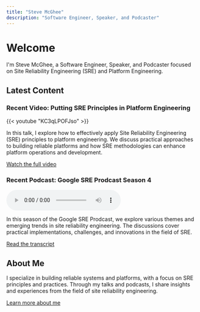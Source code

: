 ```yaml
---
title: "Steve McGhee"
description: "Software Engineer, Speaker, and Podcaster"
---
```


# Welcome

I'm Steve McGhee, a Software Engineer, Speaker, and Podcaster focused on Site Reliability Engineering (SRE) and Platform Engineering.

## Latest Content

### Recent Video: Putting SRE Principles in Platform Engineering

{{< youtube "KC3qLPOFJso" >}}

In this talk, I explore how to effectively apply Site Reliability Engineering (SRE) principles to platform engineering. We discuss practical approaches to building reliable platforms and how SRE methodologies can enhance platform operations and development.

[Watch the full video](https://www.youtube.com/watch?v=KC3qLPOFJso)

### Recent Podcast: Google SRE Prodcast Season 4

<audio controls>
  <source src="https://sre.google/prodcast/transcripts/sre-prodcast-04-00/" type="audio/mpeg">
  Your browser does not support the audio element.
</audio>

In this season of the Google SRE Prodcast, we explore various themes and emerging trends in site reliability engineering. The discussions cover practical implementations, challenges, and innovations in the field of SRE.

[Read the transcript](https://sre.google/prodcast/transcripts/sre-prodcast-04-00/)

## About Me

I specialize in building reliable systems and platforms, with a focus on SRE principles and practices. Through my talks and podcasts, I share insights and experiences from the field of site reliability engineering.

[Learn more about me](/about/) 